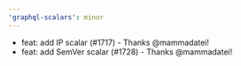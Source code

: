 ```yaml
---
'graphql-scalars': minor
---
```


- feat: add IP scalar (#1717) - Thanks @mammadatei!
- feat: add SemVer scalar (#1728) - Thanks @mammadatei!
